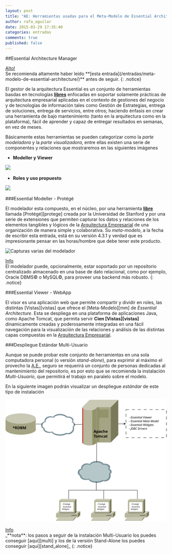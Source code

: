 ```yaml
---
layout: post
title: "AE: Herramientas usadas para el Meta-Modelo de Essential Architecture"
author: rafa_aguilar
date: 2015-03-29 17:35:40
categories: entradas
comments: true
published: false
---
```


##Essential Architecture Manager

<div markdown="0"><a href="#" class="btn btn-danger">Alto!</a></div>
Se recomienda altamente haber leído **[esta entrada](/entradas/meta-modelo-de-essential-architecture/)** antes de seguir.
{: .notice}

El gestor de la arquitectura Essential es un conjunto de herramientas basdas en tecnologías **[libres][free]** enfocadas en soportar solamente prácticas de arquitectura empresarial aplicadas en el contexto de gestiones del negocio y de tecnologías de información tales como Gestión de Estrategias, entrega de soluciones, entrega de servicios, entre otros; haciendo énfasis en crear una herramienta de bajo mantenimiento (tanto en la arquitectura como en la plataforma), fácil de aprender y capaz de entregar resultados en semanas, en vez de meses.

Básicamente estas herramientas se pueden categorizar como la *parte modeladora* y la *parte visualizadora*, entre ellas existen una serie de componentes y relaciones que mostraremos en las siguientes imágenes

 - **Modeller y Viewer**
 
![](http://www.enterprise-architecture.org/images/stories/essential/eam_software_architecture.png)

 - **Roles y uso propuesto**
 
![](http://www.enterprise-architecture.org/images/stories/essential/em_high_level_context.png)
 
###Essential Modeller - Protégé

El modelador esta compuesto, en el núcleo, por una herramienta **[libre][free]** llamada [Protégé][protege] creada por la Universidad de Stanford y por una serie de extensiones que permiten capturar los datos y relaciones de los elementos tangibles y lógicos de la [Arquitectura Empresarial][AE] de una organización de manera simple y colaborativa. Su *meta-modelo*, a la fecha de escribir esta entrada, está en su versión 4.3.1 y verdad que es impresionante pensar en las horas/hombre que debe tener este producto.

![Capturas varias del modelador](http://www.enterprise-architecture.org/images/stories/essential/modeller_screenshots.png "Capturas del modelador")

<div markdown="0"><a href="#" class="btn btn-info">Info</a></div>
El modelador puede, opcionalmente, estar soportado por un repositorio centralizado almacenado en una base de dato relacional, como por ejemplo, Oracle DBMS&copy; o MySQL&copy;, para proveer una backend más robusto.
{: .notice}

###Essential Viewer - WebApp

El visor es una aplicación web que permite compartir y dividir en roles, las distintas [Vistas][vistas] que ofrece el [Meta-Modelo][mm] de *Essential Architecture*.  Esta se despliega en una plataforma de aplicaciones Java, como Apache Tomcat, que permita servir **Cien [Vistas][vistas]** dinamicamente creadas y poderosamente integradas en una fácil navegación para la visualización de las relaciones y análisis de las distintas capas compuestas en la [Arquitectura Empresarial][AE].


###Despliegue Estándar Multi-Usuario

Aunque se puede probar este conjunto de herramientas en una sola computadora personal (o versión *stand-alone*), para exprimir al máximo el provecho la [A.E.][AE], seguro se requerirá un conjunto de personas dedicadas al mantenimiento del repositorio, es por esto que se recomienda la instalación *Multi-Usuario*, que permitirá el trabajo en paralelo sobre el modelo.

En la siguiente imagen podrán visualizar un despliegue *estándar* de este tipo de instalación

![](/images/Essential_APP.svg) 

<div markdown="0"><a href="#" class="btn btn-info">Info</a></div>
_**nota**: los pasos a seguir de la instalación Multi-Usuario los puedes conseguir [aquí][multi] y los de la versión Stand-Alone los puedes conseguir [aqui][stand_alone]_ 
{: .notice}





[fuente]: http://www.enterprise-architecture.org/about/mission
[eas]: http://www.enterprise-architecture.org/component/weblinks/weblink/39-eas/6-eas-home
[AE]: /entradas/arquitectura-empresarial/
[free]: http://es.wikipedia.org/wiki/Software_libre
[eas_comm]: http://www.enterprise-architecture.org/community
[^1]: Arquitectura Empresarial ver [más][AE]
[opengroup]:https://www.opengroup.org/togaf/
[togaf]:/en-construccion.html
[uml]:/en-construccion.html
[caps]:/en-construccion.html
[a3]:/en-construccion.html
[principles]:/en-construccion.html
[actors_roles]:/en-construccion.html
[bpmn]:/en-construccion.html
[mm-doc]:http://www.enterprise-architecture.org/documentation/doc-meta-model
[tut_bus]:http://www.enterprise-architecture.org/business-architecture-tutorials
[tut_app]:http://www.enterprise-architecture.org/application-architecture-tutorials/57-application-architecture-overview
[tut_inf]:http://www.enterprise-architecture.org/techology-architecture-tutorials/58-techology-architecture-overview
[ea_viewer]:/en-construccion.html
[protege]:http:/protege.stanford.edu/
[vistas]:/entradas/meta-modelo-essential-workflow-y-vistas/#vistas
[mm]:/entradas/meta-modelo-de-essential-architecture/
[multi]:http://www.enterprise-architecture.org/documentation/doc-installation/148-installer-multi-user
[stand_alone]:http://www.enterprise-architecture.org/documentation/doc-installation/147-installer-stand-alone
{% include _toc.html %}
